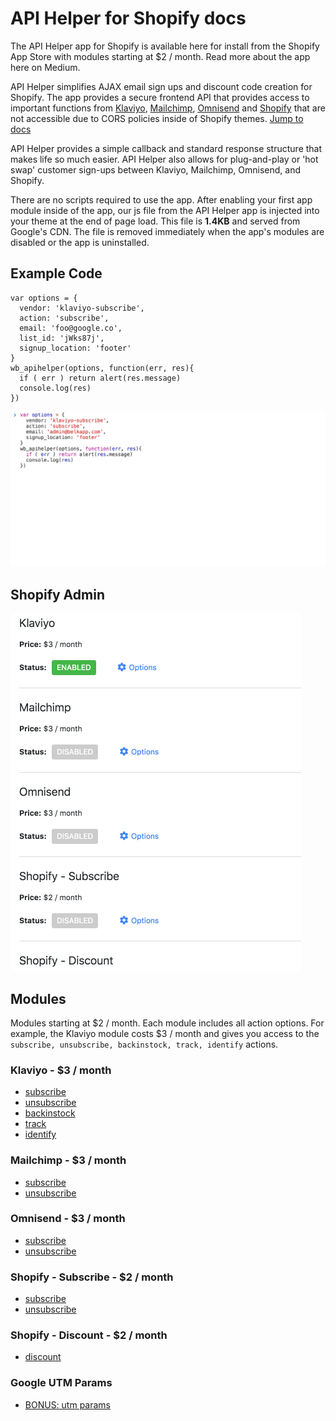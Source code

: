 # API Helper for Shopify docs

The API Helper app for Shopify is available here for install from the Shopify App Store with modules starting at $2 / month. Read more about the app here on Medium.

API Helper simplifies AJAX email sign ups and discount code creation for Shopify. The app provides a secure frontend API that provides access to important functions from [Klaviyo](#klaviyo), [Mailchimp](#mailchimp), [Omnisend](#omnisend) and [Shopify](#shopify-\--subscribe) that are not accessible due to CORS policies inside of Shopify themes. [Jump to docs](#modules)

API Helper provides a simple callback and standard response structure that makes life so much easier. API Helper also allows for plug-and-play or 'hot swap' customer sign-ups between Klaviyo, Mailchimp, Omnisend, and Shopify.

There are no scripts required to use the app. After enabling your first app module inside of the app, our js file from the API Helper app is injected into your theme at the end of page load. This file is __1.4KB__ and served from Google's CDN. The file is removed immediately when the app's modules are disabled or the app is uninstalled.

## Example Code
```
var options = {
  vendor: 'klaviyo-subscribe',
  action: 'subscribe',
  email: 'foo@google.co',
  list_id: 'jWks87j',
  signup_location: 'footer'
}
wb_apihelper(options, function(err, res){
  if ( err ) return alert(res.message)
  console.log(res)
})
```
![alt text](images/api-helper-for-shopify-klaviyo-subscribe.gif)
## Shopify Admin
![alt text](images/api-helper-for-shopify-admin.gif)

## Modules
Modules starting at $2 / month. Each module includes all action options. For example, the Klaviyo module costs $3 / month and gives you access to the `subscribe, unsubscribe, backinstock, track, identify` actions.
### Klaviyo - $3 / month
* [subscribe](/Klaviyo/subscribe.md)
* [unsubscribe](/Klaviyo/unsubscribe.md)
* [backinstock](/Klaviyo/backinstock.md)
* [track](/Klaviyo/track.md)
* [identify](/Klaviyo/identify.md)
### Mailchimp - $3 / month
* [subscribe](/Mailchimp/subscribe.md)
* [unsubscribe](/Mailchimp/unsubscribe.md)
### Omnisend - $3 / month
* [subscribe](/Omnisend/subscribe.md)
* [unsubscribe](/Omnisend/unsubscribe.md)
### Shopify \- Subscribe - $2 / month
* [subscribe](/Shopify/Subscribe/subscribe.md)
* [unsubscribe](/Shopify/Subscribe/unsubscribe.md)
### Shopify \- Discount - $2 / month
* [discount](/Shopify/Discount/discount.md)
### Google UTM Params
* [BONUS: utm params](/utms.md)
